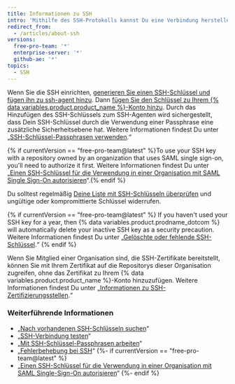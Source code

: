 ```yaml
---
title: Informationen zu SSH
intro: 'Mithilfe des SSH-Protokolls kannst Du eine Verbindung herstellen und Dich bei Remote-Servern und -Diensten authentifizieren. With SSH keys, you can connect to {% data variables.product.product_name %} without supplying your username and personal access token at each visit.'
redirect_from:
  - /articles/about-ssh
versions:
  free-pro-team: '*'
  enterprise-server: '*'
  github-ae: '*'
topics:
  - SSH
---
```


Wenn Sie die SSH einrichten, [generieren Sie einen SSH-Schlüssel und fügen ihn zu ssh-agent hinzu](/articles/generating-a-new-ssh-key-and-adding-it-to-the-ssh-agent). Dann [fügen Sie den Schlüssel zu Ihrem {% data variables.product.product_name %}-Konto hinzu](/articles/adding-a-new-ssh-key-to-your-github-account). Durch das Hinzufügen des SSH-Schlüssels zum SSH-Agenten wird sichergestellt, dass Dein SSH-Schlüssel durch die Verwendung einer Passphrase eine zusätzliche Sicherheitsebene hat. Weitere Informationen findest Du unter „[SSH-Schlüssel-Passphrasen verwenden](/articles/working-with-ssh-key-passphrases).“

{% if currentVersion == "free-pro-team@latest" %}To use your SSH key with a repository owned by an organization that uses SAML single sign-on, you'll need to authorize it first. Weitere Informationen findest Du unter „[Einen SSH-Schlüssel für die Verwendung in einer Organisation mit SAML Single Sign-On autorisieren](/articles/authorizing-an-ssh-key-for-use-with-saml-single-sign-on)“.{% endif %}

Du solltest regelmäßig [Deine Liste mit SSH-Schlüsseln überprüfen](/articles/reviewing-your-ssh-keys) und ungültige oder kompromittierte Schlüssel widerrufen.

{% if currentVersion == "free-pro-team@latest" %}
If you haven't used your SSH key for a year, then
{% data variables.product.prodname_dotcom %} will automatically delete your inactive SSH key as a security precaution. Weitere Informationen findest Du unter „[Gelöschte oder fehlende SSH-Schlüssel](/articles/deleted-or-missing-ssh-keys).“
{% endif %}

Wenn Sie Mitglied einer Organisation sind, die SSH-Zertifikate bereitstellt, können Sie mit Ihrem Zertifikat auf die Repositorys dieser Organisation zugreifen, ohne das Zertifikat zu Ihrem {% data variables.product.product_name %}-Konto hinzuzufügen. Weitere Informationen findest Du unter „[Informationen zu SSH-Zertifizierungsstellen](/articles/about-ssh-certificate-authorities).“

### Weiterführende Informationen

- „[Nach vorhandenen SSH-Schlüsseln suchen](/articles/checking-for-existing-ssh-keys)“
- „[SSH-Verbindung testen](/articles/testing-your-ssh-connection)“
- „[Mit SSH-Schlüssel-Passphrasen arbeiten](/articles/working-with-ssh-key-passphrases)“
- „[Fehlerbehebung bei SSH](/articles/troubleshooting-ssh)“
{%- if currentVersion == "free-pro-team@latest" %}
- „[Einen SSH-Schlüssel für die Verwendung in einer Organisation mit SAML Single-Sign-On autorisieren](/articles/authorizing-an-ssh-key-for-use-with-saml-single-sign-on)“
{%- endif %}
